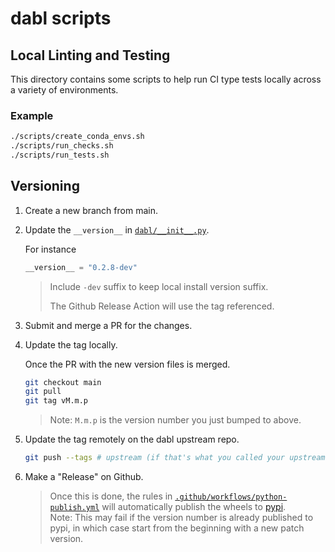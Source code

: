 # dabl scripts

## Local Linting and Testing

This directory contains some scripts to help run CI type tests locally across a variety of environments.

### Example

```sh
./scripts/create_conda_envs.sh
./scripts/run_checks.sh
./scripts/run_tests.sh
```

## Versioning

1. Create a new branch from main.
2. Update the `__version__` in [`dabl/__init__.py`](../dabl/__init__.py).

    For instance

    ```python
    __version__ = "0.2.8-dev"
    ```

    > Include `-dev` suffix to keep local install version suffix.
    >
    > The Github Release Action will use the tag referenced.

3. Submit and merge a PR for the changes.
4. Update the tag locally.

    Once the PR with the new version files is merged.

    ```sh
    git checkout main
    git pull
    git tag vM.m.p
    ```

    > Note: `M.m.p` is the version number you just bumped to above.

5. Update the tag remotely on the dabl upstream repo.

    ```sh
    git push --tags # upstream (if that's what you called your upstream git remote)
    ```

6. Make a "Release" on Github.

    > Once this is done, the rules in [`.github/workflows/python-publish.yml`](./.github/workflows/python-publish.yml) will automatically publish the wheels to [pypi](https://pypi.org/project/dabl/).
    > \
    > Note: This may fail if the version number is already published to pypi, in which case start from the beginning with a new patch version.

